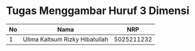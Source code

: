 # Tugas Menggambar Huruf 3 Dimensi

| No | Nama | NRP |
| -------- | -------- | -------- |
| 1 | Ulima Kaltsum Rizky Hibatullah | 5025211232 |
